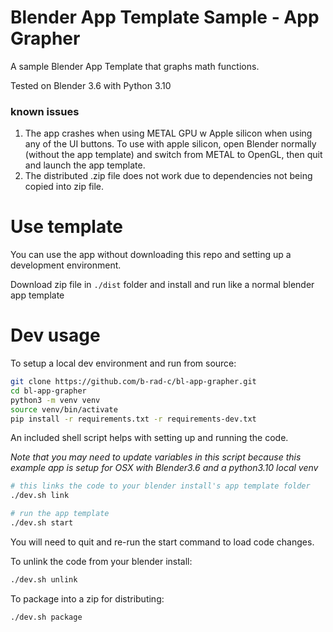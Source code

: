 # Blender App Template Sample - App Grapher

A sample Blender App Template that graphs math functions.

Tested on Blender 3.6 with Python 3.10

### known issues
1. The app crashes when using METAL GPU w Apple silicon when using any of the UI buttons. To use with apple silicon, open Blender normally (without the app template) and switch from METAL to OpenGL, then quit and launch the app template.
2. The distributed .zip file does not work due to dependencies not being copied into zip file.

# Use template 
You can use the app without downloading this repo and setting up a development environment.

Download zip file in `./dist` folder and install and run like a normal blender app template

# Dev usage
To setup a local dev environment and run from source:

```bash
git clone https://github.com/b-rad-c/bl-app-grapher.git
cd bl-app-grapher
python3 -m venv venv
source venv/bin/activate
pip install -r requirements.txt -r requirements-dev.txt
```

An included shell script helps with setting up and running the code.

*Note that you may need to update variables in this script because this example app is setup for OSX with Blender3.6 and a python3.10 local venv*

```bash
# this links the code to your blender install's app template folder
./dev.sh link

# run the app template
./dev.sh start
```

You will need to quit and re-run the start command to load code changes.

To unlink the code from your blender install:
```bash
./dev.sh unlink
```

To package into a zip for distributing:
```bash
./dev.sh package
```

